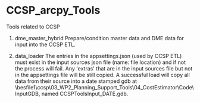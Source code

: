 # CCSP_arcpy_Tools

Tools related to CCSP

1. dme_master_hybrid
Prepare/condition master data and DME data for input into the CCSP ETL.

2. data_loader
The entries in the appsettings.json (used by CCSP ETL) must exist in the input sources json file (name: file location) and if not the process will fail.  Any 'extras' that are in the input sources file but not in the appsettings file will be still copied. A successful load will copy all data from their source into a date stamped gdb at \\besfile1\ccsp\03_WP2_Planning_Support_Tools\04_CostEstimator\Code\InputGDB, named CCSPToolsInput_DATE.gdb.
